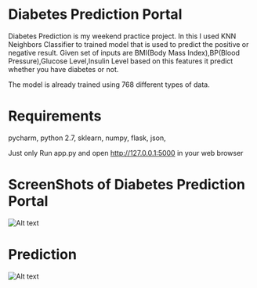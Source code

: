 # Diabetes Prediction Portal
Diabetes Prediction is my weekend practice project. In this I used KNN Neighbors Classifier to trained model that is used to predict the positive or negative result. Given set of inputs are BMI(Body Mass Index),BP(Blood Pressure),Glucose Level,Insulin Level based on this features it predict whether you have diabetes or not.  

The model is already trained using 768 different types of data.

# Requirements
pycharm,
python 2.7,
sklearn,
numpy,
flask,
json,

Just only Run app.py and open http://127.0.0.1:5000 in your web browser

# ScreenShots of Diabetes Prediction Portal


![Alt text](https://github.com/zikry009/Diabetes_Prediction/blob/master/img/screenshot-127.0.0.1-5000-2019.03.09-16-56-50.png)
# Prediction

![Alt text](https://github.com/zikry009/Diabetes_Prediction/blob/master/img/screenshot-127.0.0.1-5000-2019.03.09-16-57-30.png)
